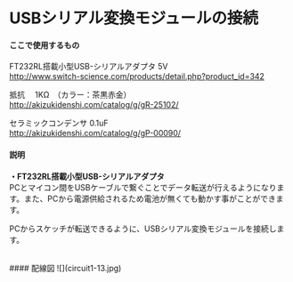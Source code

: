 # USBシリアル変換モジュールの接続


#### ここで使用するもの


FT232RL搭載小型USB-シリアルアダプタ 5V
<br>
http://www.switch-science.com/products/detail.php?product_id=342

抵抗　 1KΩ　（カラー：茶黒赤金）
<br>
http://akizukidenshi.com/catalog/g/gR-25102/

セラミックコンデンサ 0.1uF
<br>
http://akizukidenshi.com/catalog/g/gP-00090/


#### 説明
**・FT232RL搭載小型USB-シリアルアダプタ**
<br>
PCとマイコン間をUSBケーブルで繋ぐことでデータ転送が行えるようになります。また、PCから電源供給されるため電池が無くても動かす事がことができます。

PCからスケッチが転送できるように、USBシリアル変換モジュールを接続します。

<br>
#### 配線図
![](circuit1-13.jpg)

